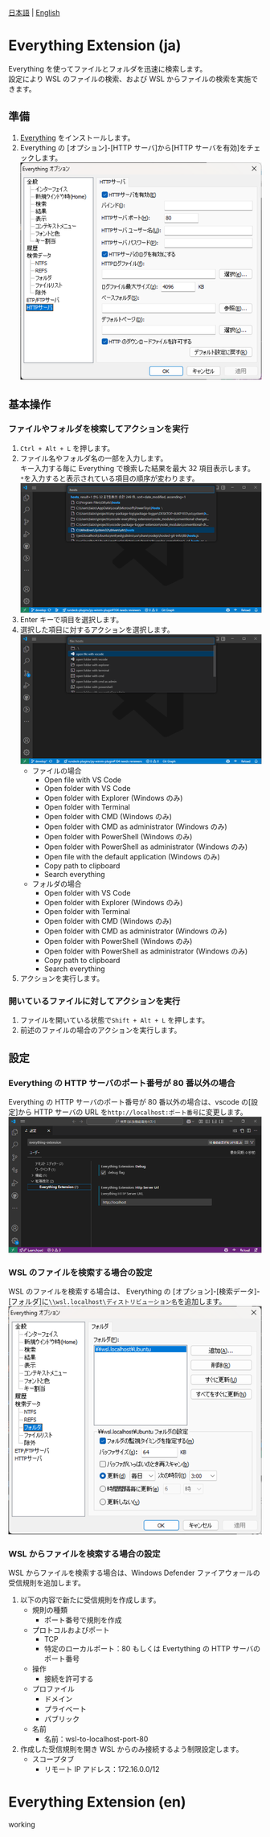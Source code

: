 [日本語](#everything-extension-ja) | [English](#everything-extension-en)

# Everything Extension (ja)

Everything を使ってファイルとフォルダを迅速に検索します。  
設定により WSL のファイルの検索、および WSL からファイルの検索を実施できます。

## 準備

1. [Everything](https://www.voidtools.com/) をインストールします。
2. Everything の [オプション]-[HTTP サーバ]から[HTTP サーバを有効]をチェックします。
   ![ee01](https://github.com/taizod1024/vscode-everything-extension/blob/main/images/ee01.png?raw=true)

## 基本操作

### ファイルやフォルダを検索してアクションを実行

1. `Ctrl + Alt + L` を押します。
2. ファイル名やフォルダ名の一部を入力します。  
    キー入力する毎に Everything で検索した結果を最大 32 項目表示します。  
    `*`を入力すると表示されている項目の順序が変わります。  
   ![ee02](https://github.com/taizod1024/vscode-everything-extension/blob/main/images/ee02.png?raw=true)
3. Enter キーで項目を選択します。
4. 選択した項目に対するアクションを選択します。  
   ![ee03](https://github.com/taizod1024/vscode-everything-extension/blob/main/images/ee03.png?raw=true)
   - ファイルの場合
     - Open file with VS Code
     - Open folder with VS Code
     - Open folder with Explorer (Windows のみ)
     - Open folder with Terminal
     - Open folder with CMD (Windows のみ)
     - Open folder with CMD as administrator (Windows のみ)
     - Open folder with PowerShell (Windows のみ)
     - Open folder with PowerShell as administrator (Windows のみ)
     - Open file with the default application (Windows のみ)
     - Copy path to clipboard
     - Search everything
   - フォルダの場合
     - Open folder with VS Code
     - Open folder with Explorer (Windows のみ)
     - Open folder with Terminal
     - Open folder with CMD (Windows のみ)
     - Open folder with CMD as administrator (Windows のみ)
     - Open folder with PowerShell (Windows のみ)
     - Open folder with PowerShell as administrator (Windows のみ)
     - Copy path to clipboard
     - Search everything
5. アクションを実行します。

### 開いているファイルに対してアクションを実行

1. ファイルを開いている状態で`Shift + Alt + L` を押します。
2. 前述のファイルの場合のアクションを実行します。

## 設定

### Everything の HTTP サーバのポート番号が 80 番以外の場合

Everything の HTTP サーバのポート番号が 80 番以外の場合は、vscode の[設定]から HTTP サーバの URL を`http://localhost:ポート番号`に変更します。
![ee04](https://github.com/taizod1024/vscode-everything-extension/blob/main/images/ee04.png?raw=true)

### WSL のファイルを検索する場合の設定

WSL のファイルを検索する場合は、 Everything の [オプション]-[検索データ]-[フォルダ]に`\\wsl.localhost\ディストリビューション名`を追加します。
![ee05](https://github.com/taizod1024/vscode-everything-extension/blob/main/images/ee05.png?raw=true)

### WSL からファイルを検索する場合の設定

WSL からファイルを検索する場合は、Windows Defender ファイアウォールの受信規則を追加します。

1. 以下の内容で新たに受信規則を作成します。
   - 規則の種類
     - ポート番号で規則を作成
   - プロトコルおよびポート
     - TCP
     - 特定のローカルポート：80 もしくは Evertything の HTTP サーバのポート番号
   - 操作
     - 接続を許可する
   - プロファイル
     - ドメイン
     - プライベート
     - パブリック
   - 名前
     - 名前：wsl-to-localhost-port-80
2. 作成した受信規則を開き WSL からのみ接続するよう制限設定します。
   - スコープタブ
     - リモート IP アドレス：172.16.0.0/12

# Everything Extension (en)

working
